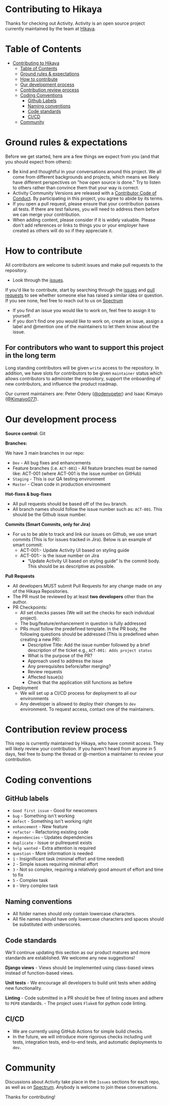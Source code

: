 # Contributing to Hikaya
 
Thanks for checking out Activity. Activity is an open source project currently maintained by the team at [Hikaya](https://hikaya.io/team).

# Table of Contents
 
- [Contributing to Hikaya](#contributing-to-hikaya)
  - [Table of Contents](#table-of-contents)
  - [Ground rules & expectations](#ground-rules--expectations)
  - [How to contribute](#how-to-contribute)
  - [Our development process](#our-development-process)
  - [Contribution review process](#contribution-review-process)
  - [Coding Conventions](#coding-conventions)
    - [Github Labels](#github-labels)
    - [Naming conventions](#naming-conventions)
    - [Code standards](#code-standards)
    - [CI/CD](#cicd)
  - [Community](#community)

# Ground rules & expectations
 
Before we get started, here are a few things we expect from you (and that you should expect from others):
 
- Be kind and thoughtful in your conversations around this project. We all come from different backgrounds and projects, which means we likely have different perspectives on "how open source is done." Try to listen to others rather than convince them that your way is correct.
- Activity Community Versions are released with a [Contributor Code of Conduct](./CODE_OF_CONDUCT.md). By participating in this project, you agree to abide by its terms.
- If you open a pull request, please ensure that your contribution passes all tests. If there are test failures, you will need to address them before we can merge your contribution.
- When adding content, please consider if it is widely valuable. Please don't add references or links to things you or your employer have created as others will do so if they appreciate it.

# How to contribute
All contributors are welcome to submit issues and make pull requests to the repository.

  - Look through the [issues](https://github.com/hikaya/activity/issues). 
 
If you'd like to contribute, start by searching through the [issues](https://github.com/hikaya/activity/issues) and [pull requests](https://github.com/hikaya/activity/pulls) to see whether someone else has raised a similar idea or question. If you see none, feel free to reach out to us on [Spectrum]("https://spectrum.chat/hikaya)

  - If you find an issue you would like to work on, feel free to assign it to yourself.
  - If you don't find one you would like to work on, create an issue, assign a label and @mention one of the maintainers to let them know about the issue.

 ## For contributors who want to support this project in the long term
Long standing contributors will be given `write` access to the repository. In addition, we have slots for contributors to be given `maintainer` status which allows contributors to administer the repository, support the onboarding of new contributors, and influence the product roadmap.

Our current maintainers are: Peter Odeny ([@odenypeter](https://github.com/odenypeter)) and Isaac Kimaiyo ([@Kimaiyo077](https://github.com/kimaiyo077)).
 
# Our development process
 
**Source control:** Git
 
**Branches:**
 
We have 3 main branches in our repo:
- `Dev` - All bug fixes and enhancements
- Feature branches (i.e. `ACT-001`) - All feature branches must be named like: ACT-001 (where ACT-001 is the issue number on GitHub)
- `Staging` - This is our QA testing environment
- `Master` - Clean code in production environment
 
**Hot-fixes & bug-fixes**
 
- All pull requests should be based off of the `Dev` branch.
- All branch names should follow the issue number such as: `ACT-001`. This should be the Github issue number.
 
**Commits (Smart Commits, only for Jira)**
 
- For us to be able to track and link our issues on Github, we use smart commits (This is for issues tracked in Jira). Below is an example of smart commit:
  - ACT-001:- Update Activity UI based on styling guide
  - ACT-001:- is the issue number on Jira
    - “Update Activity UI based on styling guide” Is the commit body. This should be as descriptive as possible.
 
**Pull Requests**
 
- All developers MUST submit Pull Requests for any change made on any of the Hikaya Repositories.
- The PR must be reviewed by at least **two developers** other than the author.
- PR Checkpoints:
  - All set checks passes (We will set the checks for each individual project).
  - The bug/feature/enhancement in question is fully addressed
  - PRs must follow the predefined template. In the PR body, the following questions should be addressed (This is predefined when creating a new PR):
  	- Descriptive Title: Add the issue number followed by a brief description of the ticket e.g., `ACT-001: Adds project status`
 	- What is the purpose of the PR?
  	- Approach used to address the issue
  	- Any prerequisites before/after merging?
  	- Review requests
  	- Affected Issue(s)
  	- Check that the application still functions as before
- Deployment
  - We will set up a CI/CD process for deployment to all our environments
  - Any developer is allowed to deploy their changes to `dev` environment. To request access, contact one of the maintainers.
 
# Contribution review process
 
This repo is currently maintained by Hikaya, who have commit access. They will likely review your contribution. If you haven't heard from anyone in 5 days, feel free to bump the thread or @-mention a maintainer to review your contribution.
 
# Coding conventions
 
## GitHub labels
  - ```Good first issue``` - Good for newcomers
  - ```bug``` - Something isn't working
  - ```defect``` - Something isn't working right
  - ```enhancement``` - New feature 
  - ```refactor``` - Refactoring existing code
  - ```dependencies``` - Updates dependencies
  - ```duplicate``` - Issue or pullrequest exists
  - ```help wanted``` - Extra attention is required
  - ```question``` - More information is needed
  - ```1``` - Insignificant task (minimal effort and time needed)
  - ```2``` - Simple issues requiring minimal effort
  - ```3``` - Not so complex, requiring a relatively good amount of effort and time to fix
  - ```5``` - Complex task
  - ```8``` - Very complex task
 
 
## Naming conventions
  - All folder names should only contain lowercase characters.
  - All file names should have only lowercase characters and spaces should be substituted with underscores.
 
## Code standards
We'll continue updating this section as our product matures and more standards are established. We welcome any new suggestions!
 
  **Django views**
    - Views should be implemented using class-based views instead of function-based views.
 
  **Unit tests**
    - We encourage all developers to build unit tests when adding new functionality.
 
  **Linting**
    - Code submitted in a PR should be free of linting issues and adhere to `PEP8` standards.
    - The project uses `Flake8` for python code linting.
 
## CI/CD
  - We are currently using GitHub Actions for simple build checks.
  - In the future, we will introduce more rigorous checks including unit tests, integration tests, end-to-end tests, and automatic deployments to `dev`.
 
# Community
 
Discussions about Activity take place in the `Issues` sections for each repo, as well as on [Spectrum](https://spectrum.chat/hikaya). Anybody is welcome to join these conversations.
 
Thanks for contributing!

